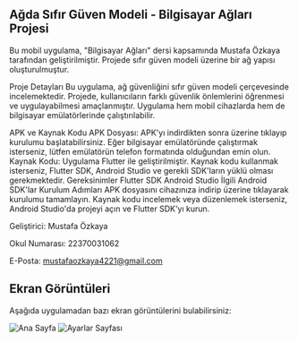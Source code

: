 ## Ağda Sıfır Güven Modeli - Bilgisayar Ağları Projesi
Bu mobil uygulama, "Bilgisayar Ağları" dersi kapsamında Mustafa Özkaya tarafından geliştirilmiştir. Projede sıfır güven modeli üzerine bir ağ yapısı oluşturulmuştur.

Proje Detayları
Bu uygulama, ağ güvenliğini sıfır güven modeli çerçevesinde incelemektedir. Projede, kullanıcıların farklı güvenlik önlemlerini öğrenmesi ve uygulayabilmesi amaçlanmıştır. Uygulama hem mobil cihazlarda hem de bilgisayar emülatörlerinde çalıştırılabilir.

APK ve Kaynak Kodu
APK Dosyası: APK'yı indirdikten sonra üzerine tıklayıp kurulumu başlatabilirsiniz. Eğer bilgisayar emülatöründe çalıştırmak isterseniz, lütfen emülatörün telefon formatında olduğundan emin olun.
Kaynak Kodu: Uygulama Flutter ile geliştirilmiştir. Kaynak kodu kullanmak isterseniz, Flutter SDK, Android Studio ve gerekli SDK'ların yüklü olması gerekmektedir.
Gereksinimler
Flutter SDK
Android Studio
İlgili Android SDK'lar
Kurulum Adımları
APK dosyasını cihazınıza indirip üzerine tıklayarak kurulumu tamamlayın.
Kaynak kodu incelemek veya düzenlemek isterseniz, Android Studio'da projeyi açın ve Flutter SDK'yı kurun.

Geliştirici: Mustafa Özkaya

Okul Numarası: 22370031062

E-Posta: mustafaozkaya4221@gmail.com 

## Ekran Görüntüleri

Aşağıda uygulamadan bazı ekran görüntülerini bulabilirsiniz:

![Ana Sayfa](https://github.com/your-username/your-repository/screenshot1.png)
![Ayarlar Sayfası](https://github.com/your-username/your-repository/screenshot2.png)

